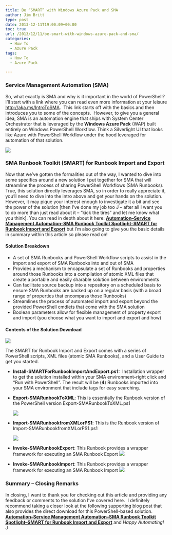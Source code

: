 ```yaml
---
title: Be “SMART” with Windows Azure Pack and SMA
author: Jim Britt
type: post
date: 2013-12-11T19:00:09+00:00
toc: true
url: /2013/12/11/be-smart-with-windows-azure-pack-and-sma/
categories:
  - How To
  - Azure Pack
tags:
  - How To
  - Azure Pack

---
```

### Service Management Automation (SMA)

So, what exactly is SMA and why is it important in the world of PowerShell?  I’ll start with a link where you can read even more information at your leisure <http://aka.ms/IntroToSMA>.  This link starts off with the basics and then introduces you to some of the concepts.  However, to give you a general idea, SMA is an automation engine that ships with System Center Orchestrator that is leveraged by the **Windows Azure Pack** (WAP) built entirely on Windows PowerShell Workflow. Think a Silverlight UI that looks like Azure with PowerShell Workflow under the hood leveraged for automation of that solution.

![](/images/smasmart1.png)

### SMA Runbook Toolkit (SMART) for Runbook Import and Export

Now that we’ve gotten the formalities out of the way, I wanted to dive into some specifics around a new solution I put together for SMA that will streamline the process of sharing PowerShell Workflows (SMA Runbooks).  True, this solution directly leverages SMA, so in order to really appreciate it, you’ll need to dive into the intro above and get your hands on the solution.  However, it may pique your interest enough to investigate it a bit and see the power of the solution [then I’ve done my job too J &#8211; after all I want you to do more than just read about it – “kick the tires” and let me know what you think]. You can read in depth about it here: [**Automation–Service Management Automation–SMA Runbook Toolkit Spotlight–SMART for Runbook Import and Export**][1] but I’m also going to give you the basic details in summary within this article so please read on!

#### Solution Breakdown

  * A set of SMA Runbooks and PowerShell Workflow scripts to assist in the import and export of SMA Runbooks into and out of SMA
  * Provides a mechanism to encapsulate a set of Runbooks and properties around those Runbooks into a compilation of atomic XML files that create a portable and easily sharable solution between environments
  * Can facilitate source backup into a repository on a scheduled basis to ensure SMA Runbooks are backed up on a regular basis (with a broad range of properties that encompass those Runbooks)
  * Streamlines the process of automated import and export beyond the provided PowerShell cmdlets that come with the SMA solution
  * Boolean parameters allow for flexible management of property export and import (you choose what you want to import and export and how)

#### Contents of the Solution Download

![](/images/smasmart1.png)

The SMART for Runbook Import and Export comes with a series of PowerShell scripts, XML files (atomic SMA Runbooks), and a User Guide to get you started.

  * **Install-SMARTForRunbookImportAndExport.ps1:**  Installation wrapper to get the solution installed within your SMA environment&#8211;right click and “Run with PowerShell”. The result will be (**4**) Runbooks imported into your SMA environment that include tags for easy searching.

  * **Export-SMARunbookToXML**: This is essentially the Runbook version of the PowerShell version Export-SMARunbookToXML.ps1

    ![](/images/smasmart3.png)

  * **Import-SMARunbookfromXMLorPS1**: This is the Runbook version of Import-SMARunbookfromXMLorPS1.ps1

    ![](/images/smasmart4.png)

  * **Invoke-SMARunbookExport**: This Runbook provides a wrapper framework for executing an SMA Runbook Export
    ![](/images/smasmart5.png)
  * **Invoke-SMARunbookImport**: This Runbook provides a wrapper framework for executing an SMA Runbook Import
    ![](/images/smasmart6.png)

### Summary – Closing Remarks

In closing, I want to thank you for checking out this article and providing any feedback or comments to the solution I’ve covered here.  I definitely recommend taking a closer look at the following supporting blog post that also provides the direct download for this PowerShell-based solution.  [**Automation–Service Management Automation–SMA Runbook Toolkit Spotlight–SMART for Runbook Import and Export**][1] and _Happy Automating!_ J

[1]: http://blogs.technet.com/b/privatecloud/archive/2013/10/23/automation-service-management-automation-sma-runbook-toolkit-spotlight-smart-for-runbook-import-and-export.aspx